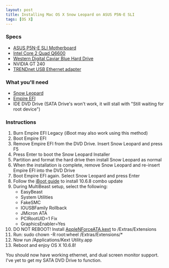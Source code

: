 ```yaml
---
layout: post
title: Installing Mac OS X Snow Leopard on ASUS P5N-E SLI
tags: [OS X]
---
```


### Specs
* [ASUS P5N-E SLI Motherboard](http://www.newegg.com/Product/Product.aspx?Item=N82E16813131142)
* [Intel Core 2 Quad Q6600](http://www.newegg.com/Product/Product.aspx?Item=N82E16819115017)
* [Western Digital Caviar Blue Hard Drive](http://www.newegg.com/Product/Product.aspx?Item=N82E16822136770)
* NVIDIA GT 240
* [TRENDnet USB Ethernet adapter](http://www.amazon.com/gp/product/B00007IFED)

### What you'll need
* [Snow Leopard](http://store.apple.com/us/product/MC573Z/A)
* [Empire EFI](http://www.mediafire.com/?thd5nmo2oyn)
* IDE DVD Drive (SATA Drive's won't work, it will stall with "Still waiting for root device")

### Instructions
1. Burn Empire EFI Legacy (iBoot may also work using this method)
2. Boot Empire EFI
3. Remove Empire EFI from the DVD Drive. Insert Snow Leopard and press F5
4. Press Enter to boot the Snow Leopard Installer
5. Partition and format the hard drive then install Snow Leopard as normal
6. When the installation is complete, remove Snow Leopard and re-insert Empire EFI into the DVD Drive
7. Boot Empire EFI again. Select Snow Leopard and press Enter
8. Follow the [iBoot guide](http://tonymacx86.blogspot.com/2010/04/iboot-multibeast-install-mac-os-x-on.html) to install 10.6.8 combo update
9. During MultiBeast setup, select the following:
   * EasyBeast
   * System Utilities
   * FakeSMC
   * IOUSBFamily Rollback
   * JMicron ATA
   * PCIRootUID=1 Fix
   * GraphicsEnabler=Yes
17. DO NOT REBOOT! Install [AppleNForceATA.kext](http://www.mediafire.com/?ufxx5uq1qaxtrxw) to /Extras/Extensions
18. Run: sudo chown -R root:wheel /Extras/Extensions/*
19. Now run /Applications/Kext Utility.app
20. Reboot and enjoy OS X 10.6.8!

You should now have working ethernet, and dual screen monitor support. I've yet to get my SATA DVD Drive to function.
